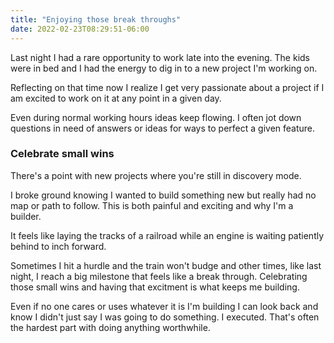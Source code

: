```yaml
---
title: "Enjoying those break throughs"
date: 2022-02-23T08:29:51-06:00
---
```


Last night I had a rare opportunity to work late into the evening. The kids were in bed and I had the energy to dig in to a new project I'm working on.

Reflecting on that time now I realize I get very passionate about a project if I am excited to work on it at any point in a given day.

Even during normal working hours ideas keep flowing. I often jot down questions in need of answers or ideas for ways to perfect a given feature.

### Celebrate small wins

There's a point with new projects where you're still in discovery mode.

I broke ground knowing I wanted to build something new but really had no map or path to follow. This is both painful and exciting and why I'm a builder.

It feels like laying the tracks of a railroad while an engine is waiting patiently behind to inch forward.

Sometimes I hit a hurdle and the train won't budge and other times, like last night, I reach a big milestone that feels like a break through. Celebrating those small wins and having that excitment is what keeps me building.

Even if no one cares or uses whatever it is I'm building I can look back and know I didn't just say I was going to do something. I executed. That's often the hardest part with doing anything worthwhile.
